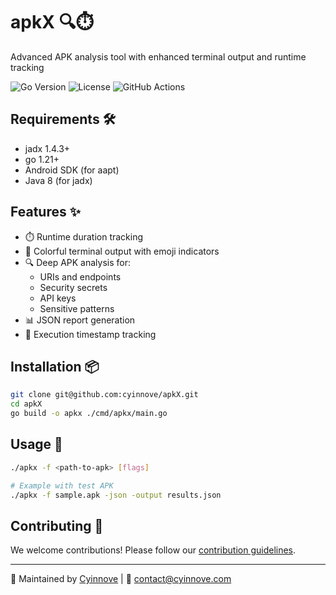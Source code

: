 # apkX 🔍⏱️

Advanced APK analysis tool with enhanced terminal output and runtime tracking

![Go Version](https://img.shields.io/badge/go-1.21+-blue.svg)
![License](https://img.shields.io/badge/license-MIT-green.svg)
![GitHub Actions](https://img.shields.io/github/actions/workflow/status/cyinnove/apkX/build.yml)

## Requirements 🛠️
- jadx 1.4.3+
- go 1.21+
- Android SDK (for aapt)
- Java 8 (for jadx)

## Features ✨
- ⏱️ Runtime duration tracking
- 🎨 Colorful terminal output with emoji indicators
- 🔍 Deep APK analysis for:
  - URIs and endpoints
  - Security secrets
  - API keys
  - Sensitive patterns
- 📊 JSON report generation
- 📅 Execution timestamp tracking

## Installation 📦
```bash
git clone git@github.com:cyinnove/apkX.git
cd apkX
go build -o apkx ./cmd/apkx/main.go
```

## Usage 🚀
```bash
./apkx -f <path-to-apk> [flags]

# Example with test APK
./apkx -f sample.apk -json -output results.json
```

## Contributing 🤝
We welcome contributions! Please follow our [contribution guidelines](CONTRIBUTING.md).

---

🔧 Maintained by [Cyinnove](https://github.com/cyinnove) | 📧 contact@cyinnove.com